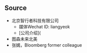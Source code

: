 ## Source
- 北京智行者科技有限公司
  - 媒体Wechat ID: liangyeok
  - [公司介绍](
- 图森未来北美
- 张嫣，Bloomberg former colleague
